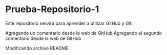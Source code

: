 # Prueba-Repositorio-1
Este repositorio servirá para aprender a utilizar GitHub y Git.

Agregando  un comentario desde la web  de GitHub
Agregando  el segundo comentario desde la web  de GitHub

Modificando archivo README